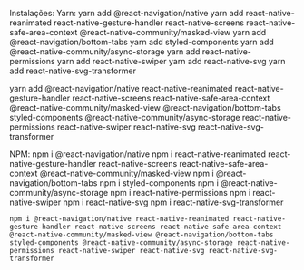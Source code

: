 Instalações:
Yarn:
yarn add @react-navigation/native
yarn add react-native-reanimated react-native-gesture-handler react-native-screens react-native-safe-area-context @react-native-community/masked-view
yarn add @react-navigation/bottom-tabs
yarn add styled-components
yarn add @react-native-community/async-storage
yarn add react-native-permissions
yarn add react-native-swiper
yarn add react-native-svg
yarn add react-native-svg-transformer

yarn add @react-navigation/native react-native-reanimated react-native-gesture-handler react-native-screens react-native-safe-area-context @react-native-community/masked-view @react-navigation/bottom-tabs styled-components @react-native-community/async-storage react-native-permissions react-native-swiper react-native-svg react-native-svg-transformer

NPM:
npm i @react-navigation/native
npm i react-native-reanimated react-native-gesture-handler react-native-screens react-native-safe-area-context @react-native-community/masked-view
npm i @react-navigation/bottom-tabs
npm i styled-components
npm i @react-native-community/async-storage
npm i react-native-permissions
npm i react-native-swiper
npm i react-native-svg
npm i react-native-svg-transformer

    npm i @react-navigation/native react-native-reanimated react-native-gesture-handler react-native-screens react-native-safe-area-context @react-native-community/masked-view @react-navigation/bottom-tabs styled-components @react-native-community/async-storage react-native-permissions react-native-swiper react-native-svg react-native-svg-transformer
